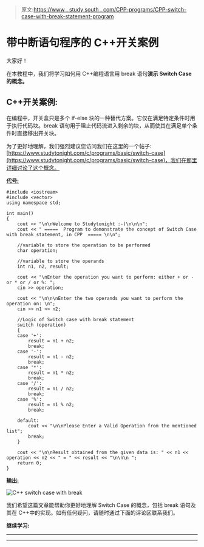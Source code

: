 > 原文:[https://www . study south . com/CPP-programs/CPP-switch-case-with-break-statement-program](https://www.studytonight.com/cpp-programs/cpp-switch-case-with-break-statement-program)

# 带中断语句程序的 C++开关案例

大家好！

在本教程中，我们将学习如何用 C++编程语言用 break 语句**演示 Switch Case 的概念。**

## C++开关案例:

在编程中，开关盒只是多个 if-else 块的一种替代方案。它仅在满足特定条件时用于执行代码块。break 语句用于阻止代码流进入剩余的块，从而使其在满足单个条件时直接移出开关块。

为了更好地理解，我们强烈建议您访问我们在这里的一个帖子:[https://www.studytonight.com/c/programs/basic/switch-case](https://www.studytonight.com/c/programs/basic/switch-case)，我们在那里详细讨论了这个概念。

<u>**代号:**</u>

```
#include <iostream>
#include <vector>
using namespace std;

int main()
{
    cout << "\n\nWelcome to Studytonight :-)\n\n\n";
    cout << " =====  Program to demonstrate the concept of Switch Case with break statement, in CPP  ===== \n\n";

    //variable to store the operation to be performed
    char operation;

    //variable to store the operands
    int n1, n2, result;

    cout << "\nEnter the operation you want to perform: either + or - or * or / or %: ";
    cin >> operation;

    cout << "\n\n\nEnter the two operands you want to perform the operation on: \n";
    cin >> n1 >> n2;

    //Logic of Switch case with break statement
    switch (operation)
    {
    case '+':
        result = n1 + n2;
        break;
    case '-':
        result = n1 - n2;
        break;
    case '*':
        result = n1 * n2;
        break;
    case '/':
        result = n1 / n2;
        break;
    case '%':
        result = n1 % n2;
        break;

    default:
        cout << "\n\nPlease Enter a Valid Operation from the mentioned list";
        break;
    }

    cout << "\n\nResult obtained from the given data is: " << n1 << operation << n2 << " = " << result << "\n\n\n ";
    return 0;
} 
```

<u>**输出:**</u>

![C++ switch case with break](../Images/3658fed8e01a98b39cc2d42124b3a1d4.png)

我们希望这篇文章能帮助你更好地理解 Switch Case 的概念，包括 break 语句及其在 C++中的实现。如有任何疑问，请随时通过下面的评论区联系我们。

**继续学习:**

* * *

* * *